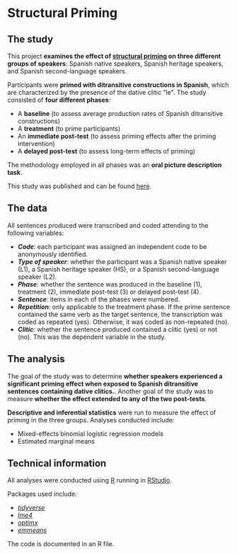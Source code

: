 # Structural Priming

## The study

This project **examines the effect of [structural priming](https://en.wikipedia.org/wiki/Structural_priming#:~:text=Structural%20priming%20is%20a%20form,Bock%20introduced%20it%20in%201986%2C.) on three different groups of speakers**: Spanish native speakers, Spanish heritage speakers, and Spanish second-language speakers.

Participants were **primed with ditransitive constructions in Spanish**, which are characterized by the presence of the dative clitic "le". The study consisted of **four different phases**:

* A **baseline** (to assess average production rates of Spanish ditransitive constructions)
* A **treatment** (to prime participants)
* An **immediate post-test** (to assess priming effects after the priming intervention)
* A **delayed post-test** (to assess long-term effects of priming)

The methodology employed in all phases was an **oral picture description task**.

This study was published and can be found [here](http://www.lingref.com/bucld/44/BUCLD44-17.pdf).

## The data

All sentences produced were transcribed and coded attending to the following variables:

* ***Code***: each participant was assigned an independent code to be anonymously identified.
* ***Type of speaker***: whether the participant was a Spanish native speaker (L1), a Spanish heritage speaker (HS), or a Spanish second-language speaker (L2).
* ***Phase***: whether the sentence was produced in the baseline (1), treatment (2), immediate post-test (3) or delayed post-test (4).
* ***Sentence***: items in each of the phases were numbered.
* ***Repetition***: only applicable to the treatment phase. If the prime sentence contained the same verb as the target sentence, the transcription was coded as repeated (yes). Otherwise, it was coded as non-repeated (no).
* ***Clitic***: whether the sentence produced contained a clitic (yes) or not (no). This was the dependent variable in the study.

## The analysis

The goal of the study was to determine **whether speakers experienced a significant priming effect when exposed to Spanish ditransitive sentences containing dative clitics.**. Another goal of the study was to measure **whether the effect extended to any of the two post-tests**.

**Descriptive and inferential statistics** were run to measure the effect of priming in the three groups. Analyses conducted include:

* Mixed-effects binomial logistic regression models
* Estimated marginal means

## Technical information

All analyses were conducted using [R](https://www.r-project.org) running in [RStudio](https://rstudio.com).

Packages used include:

* [*tidyverse*](https://www.tidyverse.org)
* [*lme4*](https://cran.r-project.org/web/packages/lme4/index.html)
* [*optimx*](https://cran.r-project.org/web/packages/optimx/index.html)
* [*emmeans*](https://cran.r-project.org/web/packages/emmeans/index.html)

The code is documented in an R file.

